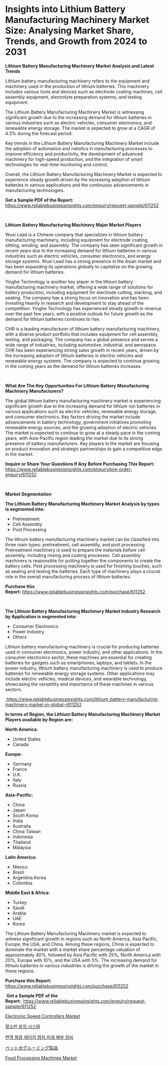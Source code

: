 <p><h1>Insights into Lithium Battery Manufacturing Machinery Market Size: Analysing Market Share, Trends, and Growth from 2024 to 2031</h1></p><p><strong>Lithium Battery Manufacturing Machinery Market Analysis and Latest Trends</strong></p>
<p><p>Lithium battery manufacturing machinery refers to the equipment and machinery used in the production of lithium batteries. This machinery includes various tools and devices such as electrode coating machines, cell assembly equipment, electrolyte preparation systems, and testing equipment.</p><p>The Lithium Battery Manufacturing Machinery Market is witnessing significant growth due to the increasing demand for lithium batteries in various industries such as electric vehicles, consumer electronics, and renewable energy storage. The market is expected to grow at a CAGR of 4.3% during the forecast period.</p><p>Key trends in the Lithium Battery Manufacturing Machinery Market include the adoption of automation and robotics in manufacturing processes to improve efficiency and productivity, the development of advanced machinery for high-speed production, and the integration of smart technologies for real-time monitoring and control.</p><p>Overall, the Lithium Battery Manufacturing Machinery Market is expected to experience steady growth driven by the increasing adoption of lithium batteries in various applications and the continuous advancements in manufacturing technologies.</p></p>
<p><strong>Get a Sample PDF of the Report:&nbsp;</strong> <a href="https://www.reliablebusinessinsights.com/enquiry/request-sample/611252">https://www.reliablebusinessinsights.com/enquiry/request-sample/611252</a></p>
<p>&nbsp;</p>
<p><strong>Lithium Battery Manufacturing Machinery Major Market Players</strong></p>
<p><p>Wuxi Lead is a Chinese company that specializes in lithium battery manufacturing machinery, including equipment for electrode coating, slitting, winding, and assembly. The company has seen significant growth in recent years due to the increasing demand for lithium batteries in various industries such as electric vehicles, consumer electronics, and energy storage systems. Wuxi Lead has a strong presence in the Asian market and has been expanding its operations globally to capitalize on the growing demand for lithium batteries.</p><p>Yinghe Technology is another key player in the lithium battery manufacturing machinery market, offering a wide range of solutions for battery production, including equipment for electrode cutting, stacking, and sealing. The company has a strong focus on innovation and has been investing heavily in research and development to stay ahead of the competition. Yinghe Technology has experienced steady growth in revenue over the past few years, with a positive outlook for future growth as the demand for lithium batteries continues to rise.</p><p>CHR is a leading manufacturer of lithium battery manufacturing machinery, with a diverse product portfolio that includes equipment for cell assembly, testing, and packaging. The company has a global presence and serves a wide range of industries, including automotive, industrial, and aerospace. CHR has been experiencing strong sales growth in recent years, driven by the increasing adoption of lithium batteries in electric vehicles and renewable energy systems. The company is expected to continue growing in the coming years as the demand for lithium batteries increases.</p></p>
<p>&nbsp;</p>
<p><strong>What Are The Key Opportunities For Lithium Battery Manufacturing Machinery Manufacturers?</strong></p>
<p><p>The global lithium battery manufacturing machinery market is experiencing significant growth due to the increasing demand for lithium-ion batteries in various applications such as electric vehicles, renewable energy storage, and consumer electronics. Key factors driving the market include advancements in battery technology, government initiatives promoting renewable energy sources, and the growing adoption of electric vehicles. The market is expected to continue to grow at a steady pace in the coming years, with Asia-Pacific region leading the market due to its strong presence of battery manufacturers. Key players in the market are focusing on product innovation and strategic partnerships to gain a competitive edge in the market.</p></p>
<p><strong>Inquire or Share Your Questions If Any Before Purchasing This Report:</strong> <a href="https://www.reliablebusinessinsights.com/enquiry/pre-order-enquiry/611252">https://www.reliablebusinessinsights.com/enquiry/pre-order-enquiry/611252</a></p>
<p>&nbsp;</p>
<p><strong>Market Segmentation</strong></p>
<p><strong>The Lithium Battery Manufacturing Machinery Market Analysis by types is segmented into:</strong></p>
<p><ul><li>Pretreatment</li><li>Cell Assembly</li><li>Post Processing</li></ul></p>
<p><p>The lithium battery manufacturing machinery market can be classified into three main types: pretreatment, cell assembly, and post processing. Pretreatment machinery is used to prepare the materials before cell assembly, including mixing and coating processes. Cell assembly machinery is responsible for putting together the components to create the battery cells. Post processing machinery is used for finishing touches, such as sealing and testing the batteries. Each type of machinery plays a crucial role in the overall manufacturing process of lithium batteries.</p></p>
<p><strong>Purchase this Report:&nbsp;</strong><a href="https://www.reliablebusinessinsights.com/purchase/611252">https://www.reliablebusinessinsights.com/purchase/611252</a></p>
<p>&nbsp;</p>
<p><strong>The Lithium Battery Manufacturing Machinery Market Industry Research by Application is segmented into:</strong></p>
<p><ul><li>Consumer Electronics</li><li>Power Industry</li><li>Others</li></ul></p>
<p><p>Lithium battery manufacturing machinery is crucial for producing batteries used in consumer electronics, power industry, and other applications. In the consumer electronics sector, these machines are essential for creating batteries for gadgets such as smartphones, laptops, and tablets. In the power industry, lithium battery manufacturing machinery is used to produce batteries for renewable energy storage systems. Other applications may include electric vehicles, medical devices, and wearable technology, showcasing the versatility and importance of these machines in various sectors.</p></p>
<p><a href="https://www.reliablebusinessinsights.com/lithium-battery-manufacturing-machinery-market-in-global-r611252">&nbsp;https://www.reliablebusinessinsights.com/lithium-battery-manufacturing-machinery-market-in-global-r611252</a></p>
<p><strong>In terms of Region, the Lithium Battery Manufacturing Machinery Market Players available by Region are:</strong></p>
<p>
    <p> <strong> North America: </strong>
        <ul>
            <li>United States</li>
            <li>Canada</li>
        </ul>
        </p> 
    <p> <strong> Europe: </strong>
        <ul>
            <li>Germany</li>
            <li>France</li>
            <li>U.K.</li>
            <li>Italy</li>
            <li>Russia</li>
        </ul>
        </p> 
    <p> <strong> Asia-Pacific: </strong>
        <ul>
            <li>China</li>
            <li>Japan</li>
            <li>South Korea</li>
            <li>India</li>
            <li>Australia</li>
            <li>China Taiwan</li>
            <li>Indonesia</li>
            <li>Thailand</li>
            <li>Malaysia</li>
        </ul>
        </p> 
    <p> <strong> Latin America: </strong>
        <ul>
            <li>Mexico</li>
            <li>Brazil</li>
            <li>Argentina Korea</li>
            <li>Colombia</li>
        </ul>
        </p> 
    <p> <strong> Middle East & Africa: </strong>
        <ul>
            <li>Turkey</li>
            <li>Saudi</li>
            <li>Arabia</li>
            <li>UAE</li>
            <li>Korea</li>
        </ul>
    </p>
    </p>
<p><p>The Lithium Battery Manufacturing Machinery market is expected to witness significant growth in regions such as North America, Asia Pacific, Europe, the USA, and China. Among these regions, China is expected to dominate the market with a market share percentage valuation of approximately 40%, followed by Asia Pacific with 25%, North America with 20%, Europe with 10%, and the USA with 5%. The increasing demand for lithium batteries in various industries is driving the growth of the market in these regions.</p></p>
<p><strong>Purchase this Report: </strong><a href="https://www.reliablebusinessinsights.com/purchase/611252">https://www.reliablebusinessinsights.com/purchase/611252</a></p>
<p>&nbsp;<strong>Get a Sample PDF of the Report:&nbsp;&nbsp;</strong><a href="https://www.reliablebusinessinsights.com/enquiry/request-sample/611252">https://www.reliablebusinessinsights.com/enquiry/request-sample/611252</a></p>
<p><strong></strong></p>
<p><p><a href="https://issuu.com/reportprime-2/docs/electronic-speed-controllers-market-size-2030.pptx">Electronic Speed Controllers Market</a></p><p><a href="https://github.com/nicholasellison0076890/Market-Research-Report-List-1/blob/main/438932389139.md">혈소판 응집 시스템</a></p><p><a href="https://github.com/mpodehpw07370073/Market-Research-Report-List-2/blob/main/870220389140.md">면역 형광 레이저 캡처 미세 해부 장비</a></p><p><a href="https://github.com/dzy793153605/Market-Research-Report-List-2/blob/main/711207697578.md">ペット犬グルーミング製品</a></p><p><a href="https://github.com/AlysaLedner2023/Market-Research-Report-List-1/blob/main/food-processing-machines-market.md">Food Processing Machines Market</a></p></p>